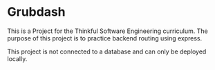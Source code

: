 # Grubdash
This is a Project for the Thinkful Software Engineering curriculum. The purpose of this project is to practice backend routing using express.

This project is not connected to a database and can only be deployed locally.
